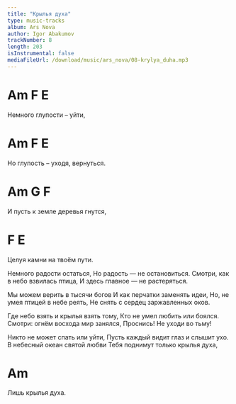 ```yaml
---
title: "Крылья духа"
type: music-tracks
album: Ars Nova
author: Igor Abakumov
trackNumber: 8
length: 203
isInstrumental: false
mediaFileUrl: /download/music/ars_nova/08-krylya_duha.mp3
---
```


#    Am    F           E
Немного глупости – уйти,
#     Am       F          E
Но глупость – уходя, вернуться.
#   Am         G           F
И пусть к земле деревья гнутся,
#   F                    E
Целуя камни на твоём пути.

Немного радости остаться,
Но радость — не остановиться.
Смотри, как в небо взвилась птица,
И здесь главное — не растеряться.

Мы можем верить в тысячи богов
И как перчатки заменять идеи,
Но, не умея птицей в небе реять,
Не снять с сердец заржавленных оков.

Где небо взять и крылья взять тому,
Кто не умел любить или боялся.
Смотри: огнём восхода мир занялся,
Проснись! Не уходи во тьму!

Никто не может спать или уйти,
Пусть каждый видит глаз и слышит ухо.
В небесный океан святой любви
Тебя поднимут только крылья духа,

#             Am
Лишь крылья духа.
